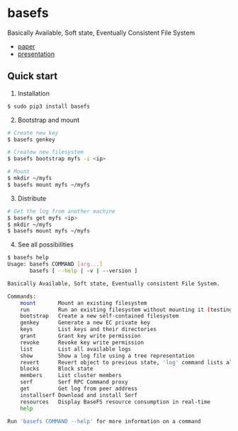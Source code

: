 # basefs
Basically Available, Soft state, Eventually Consistent File System

* [paper](https://github.com/glic3rinu/basefs/raw/master/paper/basefs.pdf)
* [presentation](http://glic3rinu.github.io/basefs/presentation/)


## Quick start

1. Installation
```bash
$ sudo pip3 install basefs
```

2. Bootstrap and mount
```bash
# Create new key
$ basefs genkey

# Createw new filesystem
$ basefs bootstrap myfs -i <ip>

# Mount
$ mkdir ~/myfs
$ basefs mount myfs ~/myfs
```

3. Distribute
```bash
# Get the log from another machine
$ basefs get myfs <ip>
$ mkdir ~/myfs
$ basefs mount myfs ~/myfs
```

4. See all possibilities
```bash
$ basefs help
Usage: basefs COMMAND [arg...]
       basefs [ --help | -v | --version ]

Basically Available, Soft state, Eventually consistent File System.

Commands:
    mount       Mount an existing filesystem
    run         Run an existing filesystem without mounting it (testing)
    bootstrap   Create a new self-contained filesystem
    genkey      Generate a new EC private key
    keys        List keys and their directories
    grant       Grant key write permission
    revoke      Revoke key write permission
    list        List all available logs
    show        Show a log file using a tree representation
    revert      Revert object to previous state, 'log' command lists all revisions
    blocks      Block state
    members     List cluster members
    serf        Serf RPC Command proxy
    get         Get log from peer address
    installserf Download and install Serf
    resources   Display BaseFS resource consumption in real-time
    help

Run 'basefs COMMAND --help' for more information on a command
```
